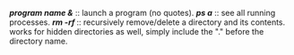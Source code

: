 **_program name &_** :: launch a program (no quotes). 
**_ps a_** :: see all running processes. 
**_rm -rf <directory name>_** :: recursively remove/delete a directory and its contents. works for hidden directories as well, simply include the "." before the directory name. 
